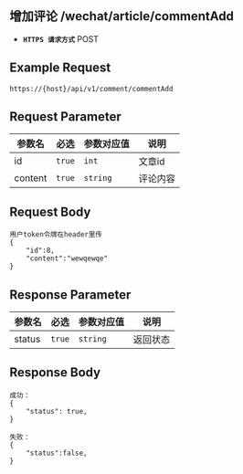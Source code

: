 ## 增加评论 /wechat/article/commentAdd

- **`HTTPS 请求方式`** POST

## Example Request
```
https://{host}/api/v1/comment/commentAdd
```

## Request Parameter

| 参数名       | 必选   | 参数对应值 | 说明                  |
| ------------ | ------ | ---------- | --------------------|
| id           | `true` | `int`      | 文章id               |
| content      | `true` | `string`   | 评论内容             |


## Request Body
```
用户token令牌在header里传
{
    "id":8,
    "content":"wewqewqe"
}
```
## Response Parameter

| 参数名              | 必选   | 参数对应值 | 说明                              |
| ------------------- | ------ | ---------- | --------------------------------|
| status              | `true` | `string `  | 返回状态                         |



## Response Body

```
成功：
{
    "status": true,
}

失败：
{
    "status":false,
}
```

